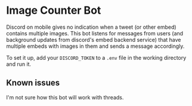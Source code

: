 # Image Counter Bot

Discord on mobile gives no indication when a tweet (or other embed) contains multiple images.
This bot listens for messages from users (and background updates from discord's embed backend service) that have multiple embeds with images in them and sends a message accordingly.

To set it up, add your `DISCORD_TOKEN` to a `.env` file in the working directory and run it.

## Known issues
I'm not sure how this bot will work with threads.